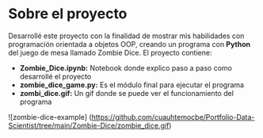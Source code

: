 # Sobre el proyecto

Desarrollé este proyecto con la finalidad de mostrar mis habilidades con programación orientada a objetos OOP, creando un programa con **Python** del juego de mesa llamado Zombie Dice. El proyecto contiene:
- **Zombie_Dice.ipynb:** Notebook donde explico paso a paso como desarrollé el proyecto
- **zombie_dice_game.py:** Es el módulo final para ejecutar el programa
- **zombi_dice.gif:** Un gif donde se puede ver el funcionamiento del programa

![zombie-dice-example] (https://github.com/cuauhtemocbe/Portfolio-Data-Scientist/tree/main/Zombie-Dice/zombie_dice.gif)

